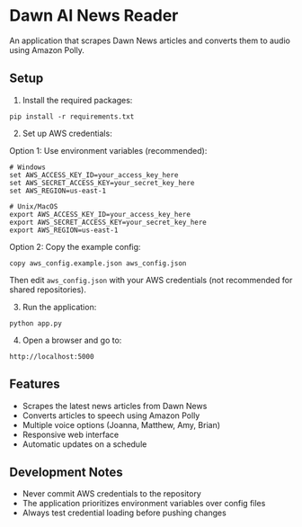 # Dawn AI News Reader

An application that scrapes Dawn News articles and converts them to audio using Amazon Polly.

## Setup

1. Install the required packages:
```
pip install -r requirements.txt
```

2. Set up AWS credentials:

Option 1: Use environment variables (recommended):
```
# Windows
set AWS_ACCESS_KEY_ID=your_access_key_here
set AWS_SECRET_ACCESS_KEY=your_secret_key_here
set AWS_REGION=us-east-1

# Unix/MacOS
export AWS_ACCESS_KEY_ID=your_access_key_here
export AWS_SECRET_ACCESS_KEY=your_secret_key_here
export AWS_REGION=us-east-1
```

Option 2: Copy the example config:
```
copy aws_config.example.json aws_config.json
```
Then edit `aws_config.json` with your AWS credentials (not recommended for shared repositories).

3. Run the application:
```
python app.py
```

4. Open a browser and go to:
```
http://localhost:5000
```

## Features

- Scrapes the latest news articles from Dawn News
- Converts articles to speech using Amazon Polly
- Multiple voice options (Joanna, Matthew, Amy, Brian)
- Responsive web interface
- Automatic updates on a schedule

## Development Notes

- Never commit AWS credentials to the repository
- The application prioritizes environment variables over config files
- Always test credential loading before pushing changes